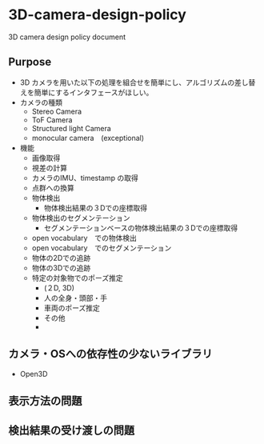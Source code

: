# 3D-camera-design-policy
3D camera design policy document

## Purpose
- 3D カメラを用いた以下の処理を組合せを簡単にし、アルゴリズムの差し替えを簡単にするインタフェースがほしい。
- カメラの種類
  - Stereo Camera
  - ToF Camera
  - Structured light Camera
  - monocular camera　(exceptional)
- 機能
  - 画像取得
  - 視差の計算
  - カメラのIMU、timestamp の取得
  - 点群への換算
  - 物体検出
    - 物体検出結果の３Dでの座標取得
  - 物体検出のセグメンテーション
    - セグメンテーションベースの物体検出結果の３Dでの座標取得
  - open vocabulary　での物体検出
  - open vocabulary　でのセグメンテーション
  - 物体の2Dでの追跡
  - 物体の3Dでの追跡
  - 特定の対象物でのポーズ推定
    - (２D, 3D)
    - 人の全身・頭部・手
    - 車両のポーズ推定
    - その他
    - 

## カメラ・OSへの依存性の少ないライブラリ
- Open3D

## 表示方法の問題

## 検出結果の受け渡しの問題
